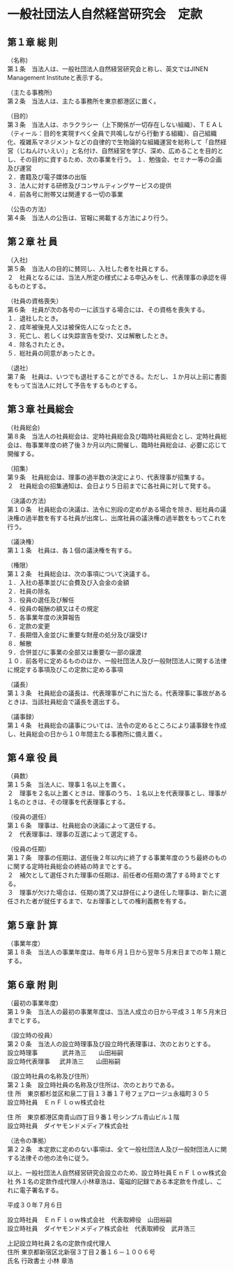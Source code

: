 # 一般社団法人自然経営研究会　定款

## 第１章 総 則
（名称)  
第１条　当法人は、一般社団法人自然経営研究会と称し、英文ではJINEN Management Instituteと表示する。

（主たる事務所)  
第２条　当法人は、主たる事務所を東京都港区に置く。

（目的）  
第３条　当法人は、ホラクラシー（上下関係が一切存在しない組織）、ＴＥＡＬ（ティール：目的を実現すべく全員で共鳴しながら行動する組織）、自己組織化、複雑系マネジメントなどの自律的で生物論的な組織運営を総称して「自然経営（じねんけいえい）」と名付け、自然経営を学び、深め、広めることを目的とし、その目的に資するため、次の事業を行う。
１．勉強会、セミナー等の企画及び運営  
２．書籍及び電子媒体の出版  
３．法人に対する研修及びコンサルティングサービスの提供  
４．前各号に附帯又は関連する一切の事業  

（公告の方法）   
第４条　当法人の公告は、官報に掲載する方法により行う。

## 第２章 社 員
（入社)  
第５条　当法人の目的に賛同し、入社した者を社員とする。  
２　社員となるには、当法人所定の様式による申込みをし、代表理事の承認を得るものとする。

（社員の資格喪失）  
第６条　社員が次の各号の一に該当する場合には、その資格を喪失する。  
１．退社したとき。  
２．成年被後見人又は被保佐人になったとき。  
３．死亡し、若しくは失踪宣告を受け、又は解散したとき。  
４．除名されたとき。  
５．総社員の同意があったとき。  

（退社）  
第７条　社員は、いつでも退社することができる。ただし、１か月以上前に書面をもって当法人に対して予告をするものとする。

## 第３章 社員総会
（社員総会)  
第８条　当法人の社員総会は、定時社員総会及び臨時社員総会とし、定時社員総会は、毎事業年度の終了後３か月以内に開催し、臨時社員総会は、必要に応じて開催する。

（招集）  
第９条　社員総会は、理事の過半数の決定により、代表理事が招集する。  
２　社員総会の招集通知は、会日より５日前までに各社員に対して発する。

（決議の方法)  
第１０条　社員総会の決議は、法令に別段の定めがある場合を除き、総社員の議決権の過半数を有する社員が出席し、出席社員の議決権の過半数をもってこれを行う。

（議決権）  
第１１条　社員は、各１個の議決権を有する。

（権限）   
第１２条　社員総会は、次の事項について決議する。   
１．入社の基準並びに会費及び入会金の金額  
２．社員の除名  
３．役員の選任及び解任  
４．役員の報酬の額又はその規定  
５．各事業年度の決算報告  
６．定款の変更  
７．長期借入金並びに重要な財産の処分及び譲受け  
８．解散  
９．合併並びに事業の全部又は重要な一部の譲渡  
１０．前各号に定めるもののほか、一般社団法人及び一般財団法人に関する法律に規定する事項及びこの定款に定める事項  

（議長）  
第１３条　社員総会の議長は、代表理事がこれに当たる。代表理事に事故があるときは、当該社員総会で議長を選出する。

（議事録）  
第１４条　社員総会の議事については、法令の定めるところにより議事録を作成し、社員総会の日から１０年間主たる事務所に備え置く。

## 第４章 役 員
（員数）   
第１５条　当法人に、理事１名以上を置く。   
２　理事を２名以上置くときは、理事のうち、１名以上を代表理事とし、理事が１名のときは、その理事を代表理事とする。

（役員の選任）   
第１６条　理事は、社員総会の決議によって選任する。   
２　代表理事は、理事の互選によって選定する。 

（役員の任期）   
第１７条　理事の任期は、選任後２年以内に終了する事業年度のうち最終のものに関する定時社員総会の終結の時までとする。   
２　補欠として選任された理事の任期は、前任者の任期の満了する時までとする。   
３　理事が欠けた場合は、任期の満了又は辞任により退任した理事は、新たに選任された者が就任するまで、なお理事としての権利義務を有する。  

## 第５章 計 算  
（事業年度）   
第１８条　当法人の事業年度は、毎年６月１日から翌年５月末日までの年１期とする。 
 
## 第６章 附 則  
（最初の事業年度)   
第１９条　当法人の最初の事業年度は、当法人成立の日から平成３１年５月末日までとする。 

（設立時の役員）   
第２０条　当法人の設立時理事及び設立時代表理事は、次のとおりとする。   
設立時理事　　　　武井浩三　　山田裕嗣  
設立時代表理事 　 武井浩三　　山田裕嗣  

（設立時社員の名称及び住所）   
第２１条　設立時社員の名称及び住所は、次のとおりである。   
住 所　東京都杉並区和泉二丁目１３番１７号フェアロージュ永福町３０５  
設立時社員　ＥｎＦｌｏｗ株式会社  

住 所　東京都港区南青山四丁目９番１号シンプル青山ビル１階  
設立時社員　ダイヤモンドメディア株式会社  

（法令の準拠）   
第２２条　本定款に定めのない事項は、全て一般社団法人及び一般財団法人に関する法律その他の法令に従う。


以上、一般社団法人自然経営研究会設立のため、設立時社員ＥｎＦｌｏｗ株式会社 外１名の定款作成代理人小林章浩は、電磁的記録である本定款を作成し、これに電子署名する。 


平成３０年７月６日

設立時社員　ＥｎＦｌｏｗ株式会社　代表取締役　山田裕嗣  
設立時社員　ダイヤモンドメディア株式会社　代表取締役　武井浩三  

上記設立時社員２名の定款作成代理人   
住所 東京都新宿区北新宿３丁目２番１６－１００６号  
氏名 行政書士 小林 章浩
